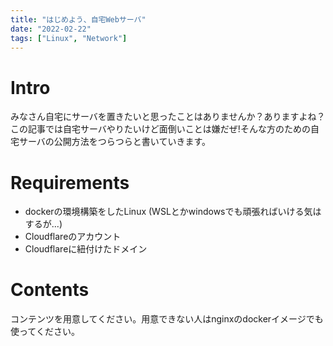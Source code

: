 ```yaml
---
title: "はじめよう、自宅Webサーバ"
date: "2022-02-22"
tags: ["Linux", "Network"]
---
```


# Intro

みなさん自宅にサーバを置きたいと思ったことはありませんか？ありますよね？この記事では自宅サーバやりたいけど面倒いことは嫌だぜ!そんな方のための自宅サーバの公開方法をつらつらと書いていきます。

# Requirements

- dockerの環境構築をしたLinux (WSLとかwindowsでも頑張ればいける気はするが...)
- Cloudflareのアカウント
- Cloudflareに紐付けたドメイン

# Contents

コンテンツを用意してください。用意できない人はnginxのdockerイメージでも使ってください。


